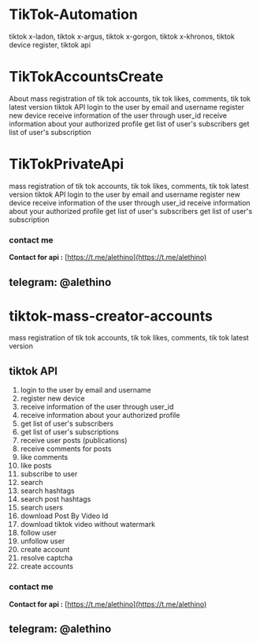 # TikTok-Automation
tiktok x-ladon, tiktok x-argus, tiktok x-gorgon, tiktok x-khronos, tiktok device register, tiktok api

# TikTokAccountsCreate

About mass registration of tik tok accounts, tik tok likes, comments, tik tok latest version tiktok API login to the user by email and username register new device receive information of the user through user_id receive information about your authorized profile get list of user's subscribers get list of user's subscription

# TikTokPrivateApi
mass registration of tik tok accounts, tik tok likes, comments, tik tok latest version  tiktok API  login to the user by email and username register new device receive information of the user through user_id receive information about your authorized profile get list of user's subscribers get list of user's subscription

### contact me
**Contact for api :** [https://t.me/alethino](https://t.me/alethino)
## telegram: @alethino

# tiktok-mass-creator-accounts
mass registration of tik tok accounts, tik tok likes, comments, tik tok latest version


## tiktok API

1. login to the user by email and username
2. register new device
3. receive information of the user through user_id
4. receive information about your authorized profile
5. get list of user's subscribers
6. get list of user's subscriptions
7. receive user posts (publications)
8. receive comments for posts
9. like comments
10. like posts
11. subscribe to user
12. search
13. search hashtags
14. search post hashtags
15. search users
16. download Post By Video Id
17. download tiktok video without watermark
18. follow user
19. unfollow user
20. create account
21. resolve captcha
22. create accounts


### contact me
**Contact for api :** [https://t.me/alethino](https://t.me/alethino)
## telegram: @alethino
